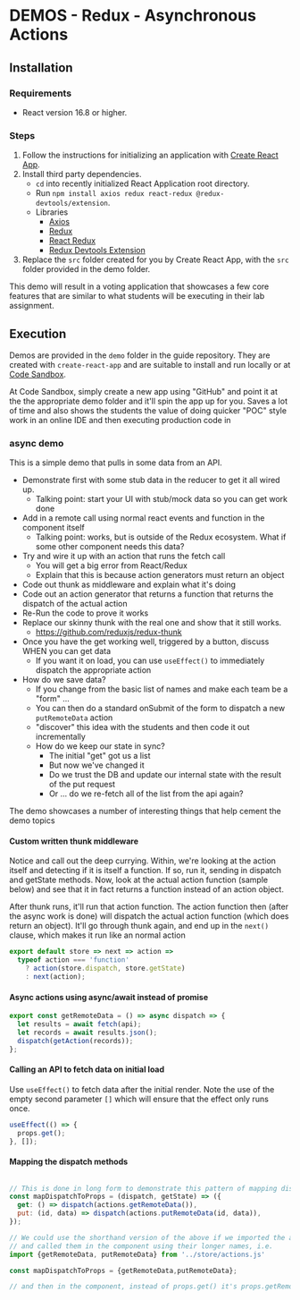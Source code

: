 # DEMOS - Redux - Asynchronous Actions

## Installation

### Requirements

- React version 16.8 or higher.

### Steps

1. Follow the instructions for initializing an application with [Create React App](https://create-react-app.dev/docs/getting-started).
1. Install third party dependencies.
    - `cd` into recently initialized React Application root directory.
    - Run `npm install axios redux react-redux @redux-devtools/extension`.
    - Libraries
      - [Axios](https://www.npmjs.com/package/axios)
      - [Redux](https://redux.js.org/introduction/getting-started)
      - [React Redux](https://react-redux.js.org/introduction/getting-started)
      - [Redux Devtools Extension](https://www.npmjs.com/package/@redux-devtools/extension)
1. Replace the `src` folder created for you by Create React App, with the `src` folder provided in the demo folder.

This demo will result in a voting application that showcases a few core features that are similar to what students will be executing in their lab assignment.

## Execution

Demos are provided in the `demo` folder in the guide repository. They are created with `create-react-app` and are suitable to install and run locally or at [Code Sandbox](http://codesandbox.io).

At Code Sandbox, simply create a new app using "GitHub" and point it at the the appropriate demo folder and it'll spin the app up for you. Saves a lot of time and also shows the students the value of doing quicker "POC" style work in an online IDE and then executing production code in

### async demo

This is a simple demo that pulls in some data from an API.

- Demonstrate first with some stub data in the reducer to get it all wired up.
  - Talking point: start your UI with stub/mock data so you can get work done
- Add in a remote call using normal react events and function in the component itself
  - Talking point: works, but is outside of the Redux ecosystem. What if some other component needs this data?
- Try and wire it up with an action that runs the fetch call
  - You will get a big error from React/Redux
  - Explain that this is because action generators must return an object
- Code out thunk as middleware and explain what it's doing
- Code out an action generator that returns a function that returns the dispatch of the actual action
- Re-Run the code to prove it works
- Replace our skinny thunk with the real one and show that it still works.
  - <https://github.com/reduxjs/redux-thunk>
- Once you have the get working well, triggered by a button, discuss WHEN you can get data
  - If you want it on load, you can use `useEffect()` to immediately dispatch the appropriate action
- How do we save data?
  - If you change from the basic list of names and make each team be a "form" ...
  - You can then do a standard onSubmit of the form to dispatch a new `putRemoteData` action
  - "discover" this idea with the students and then code it out incrementally
  - How do we keep our state in sync?
    - The initial "get" got us a list
    - But now we've changed it
    - Do we trust the DB and update our internal state with the result of the put request
    - Or ... do we re-fetch all of the list from the api again?

The demo showcases a number of interesting things that help cement the demo topics

#### Custom written thunk middleware

Notice and call out the deep currying. Within, we're looking at the action itself and detecting if it is itself a function. If so, run it, sending in dispatch and getState methods. Now, look at the actual action function (sample below) and see that it in fact returns a function instead of an action object.

After thunk runs, it'll run that action function. The action function then (after the async work is done) will dispatch the actual action function (which does return an object). It'll go through thunk again, and end up in the `next()` clause, which makes it run like an normal action

```javascript
export default store => next => action =>
  typeof action === 'function'
    ? action(store.dispatch, store.getState)
    : next(action);

```

#### Async actions using async/await instead of promise

```javascript
export const getRemoteData = () => async dispatch => {
  let results = await fetch(api);
  let records = await results.json();
  dispatch(getAction(records));
};
```

#### Calling an API to fetch data on initial load

Use `useEffect()` to fetch data after the initial render. Note the use of the empty second parameter `[]` which will ensure that the effect only runs once.

```javascript
useEffect(() => {
  props.get();
}, []);
```

#### Mapping the dispatch methods

```javascript

// This is done in long form to demonstrate this pattern of mapping dispatch to props
const mapDispatchToProps = (dispatch, getState) => ({
  get: () => dispatch(actions.getRemoteData()),
  put: (id, data) => dispatch(actions.putRemoteData(id, data)),
});

// We could use the shorthand version of the above if we imported the actions by name
// and called them in the component using their longer names, i.e.
import {getRemoteData, putRemoteData} from '../store/actions.js'

const mapDispatchToProps = {getRemoteData,putRemoteData};

// and then in the component, instead of props.get() it's props.getRemoteData()
```
